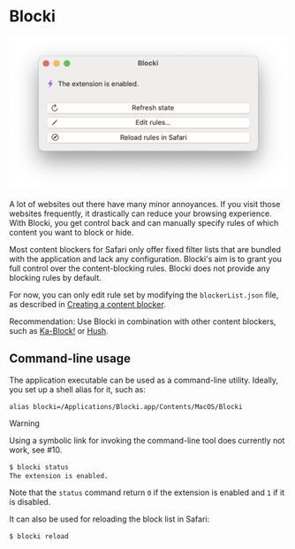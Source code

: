 #  Blocki

<img src="screenshot.png" alt="Screenshot of Blocki" width="531" heigth="293"/>

A lot of websites out there have many minor annoyances. If you visit those websites frequently, it drastically can reduce your browsing experience. With Blocki, you get control back and can manually specify rules of which content you want to block or hide.

Most content blockers for Safari only offer fixed filter lists that are bundled with the application and lack any configuration. Blocki's aim is to grant you full control over the content-blocking rules. Blocki does not provide any blocking rules by default.

For now, you can only edit rule set by modifying the `blockerList.json` file, as described in [Creating a content blocker](https://developer.apple.com/documentation/safariservices/creating_a_content_blocker).

Recommendation: Use Blocki in combination with other content blockers, such as [Ka-Block!](https://github.com/dgraham/Ka-Block) or [Hush](https://github.com/oblador/hush).

## Command-line usage

The application executable can be used as a command-line utility. Ideally, you set up a shell alias for it, such as:

```
alias blocki=/Applications/Blocki.app/Contents/MacOS/Blocki
```

> [!WARNING]
> Using a symbolic link for invoking the command-line tool does currently not work, see #10.

```console
$ blocki status
The extension is enabled.
```

Note that the `status` command return `0` if the extension is enabled and `1` if it is disabled.

It can also be used for reloading the block list in Safari:

```console
$ blocki reload
```
